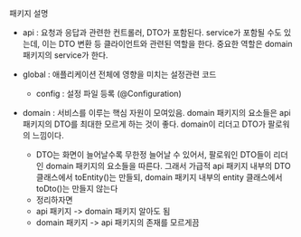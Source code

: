 패키지 설명

- api : 요청과 응답과 관련한 컨트롤러, DTO가 포함된다.
    service가 포함될 수도 있는데, 이는 DTO 변환 등 클라이언트와 관련된 역할을 한다. 중요한 역할은 domain 패키지의 service가 한다.


- global : 애플리케이션 전체에 영향을 미치는 설정관련 코드
    - config : 설정 파일 등록 (@Configuration) 


- domain : 서비스를 이루는 핵심 자원이 모여있음.
    domain 패키지의 요소들은 api 패키지의 DTO를 최대한 모르게 하는 것이 좋다. 
    domain이 리더고 DTO가 팔로워의 느낌이다.
  - DTO는 화면이 늘어날수록 무한정 늘어날 수 있어서,
    팔로워인 DTO들이 리더인 domain 패키지의 요소들을 따른다.
    그래서 가급적 api 패키지 내부의 DTO클래스에서 toEntity()는 만들되,
    domain 패키지 내부의 entity 클래스에서 toDto()는 만들지 않는다
  - 정리하자면
  - api 패키지 -> domain 패키지 알아도 됨
  - domain 패키지 -> api 패키지의 존재를 모르게끔
   


      

